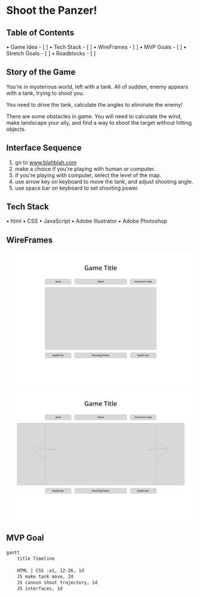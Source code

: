 Shoot the Panzer!
===

## Table of Contents
• Game Idea - [ ]
• Tech Stack - [ ]
• WireFrames - [ ]
• MVP Goals - [ ]
• Stretch Goals - [ ]
• Roadblocks - [ ]

## Story of the Game
You're in mysterious world, left with a tank. All of sudden, enemy appears with a tank, trying to shoot you.

You need to drive the tank, calculate the angles to eliminate the enemy!

There are some obstacles in game. You will need to calculate the wind, make landscape your ally, and find a way to shoot the target without hitting objects.

## Interface Sequence

1. go to www.blahblah.com 
2. make a choice if you're playing with human or computer.
3. if you're playing with computer, select the level of the map.
4. use arrow key on keyboard to move the tank, and adjust shooting angle.
5. use space bar on keyboard to set shooting power.

## Tech Stack

• html
• CSS
• JavaScript
• Adobe Illustrator
• Adobe Photoshop

## WireFrames
![plot](./concept/wireframe1.png)
![plot](./concept/wireframe2.png)

## MVP Goal
```mermaid
gantt
    title Timeline

    HTML | CSS :a1, 12-26, 1d
    JS make tank move, 2d
    JS cannon shoot trajectory, 1d
    JS interfaces, 1d
```

    


